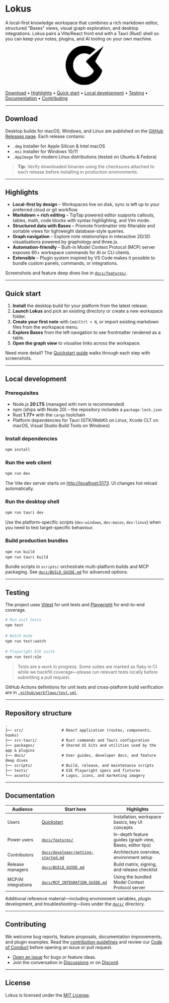 # Lokus

A local-first knowledge workspace that combines a rich markdown editor, structured "Bases" views, visual graph exploration, and desktop integrations. Lokus pairs a Vite/React front end with a Tauri (Rust) shell so you can keep your notes, plugins, and AI tooling on your own machine.

<p align="center">
  <a href="https://github.com/lokus-ai/lokus/releases/latest"><img alt="Download Lokus" src="assets/lokus-logo.svg" width="120" /></a>
</p>

[Download](#download) • [Highlights](#highlights) • [Quick start](#quick-start) • [Local development](#local-development) • [Testing](#testing) • [Documentation](#documentation) • [Contributing](#contributing)

---

## Download

Desktop builds for macOS, Windows, and Linux are published on the [GitHub Releases page](https://github.com/lokus-ai/lokus/releases/latest). Each release contains:

- `.dmg` installer for Apple Silicon & Intel macOS
- `.msi` installer for Windows 10/11
- `.AppImage` for modern Linux distributions (tested on Ubuntu & Fedora)

> **Tip:** Verify downloaded binaries using the checksums attached to each release before installing in production environments.

---

## Highlights

- **Local-first by design** – Workspaces live on disk, sync is left up to your preferred cloud or git workflow.
- **Markdown + rich editing** – TipTap powered editor supports callouts, tables, math, code blocks with syntax highlighting, and Vim mode.
- **Structured data with Bases** – Promote frontmatter into filterable and sortable views for lightweight database-style queries.
- **Graph navigation** – Explore note relationships in interactive 2D/3D visualisations powered by graphology and three.js.
- **Automation-friendly** – Built-in Model Context Protocol (MCP) server exposes 60+ workspace commands for AI or CLI clients.
- **Extensible** – Plugin system inspired by VS Code makes it possible to bundle custom panels, commands, or integrations.

Screenshots and feature deep dives live in [`docs/features/`](docs/features/).

---

## Quick start

1. **Install** the desktop build for your platform from the latest release.
2. **Launch Lokus** and pick an existing directory or create a new workspace folder.
3. **Create your first note** with `Cmd/Ctrl + N`, or import existing markdown files from the workspace menu.
4. **Explore Bases** from the left navigation to see frontmatter rendered as a table.
5. **Open the graph view** to visualise links across the workspace.

Need more detail? The [Quickstart guide](QUICKSTART.md) walks through each step with screenshots.

---

## Local development

### Prerequisites

- Node.js **20 LTS** (managed with nvm is recommended)
- npm (ships with Node 20) – the repository includes a `package-lock.json`
- Rust **1.77+** with the `cargo` toolchain
- Platform dependencies for Tauri (GTK/WebKit on Linux, Xcode CLT on macOS, Visual Studio Build Tools on Windows)

### Install dependencies

```bash
npm install
```

### Run the web client

```bash
npm run dev
```

The Vite dev server starts on [http://localhost:5173](http://localhost:5173). UI changes hot reload automatically.

### Run the desktop shell

```bash
npm run tauri dev
```

Use the platform-specific scripts (`dev:windows`, `dev:macos`, `dev:linux`) when you need to test target-specific behaviour.

### Build production bundles

```bash
npm run build
npm run tauri build
```

Bundle scripts in `scripts/` orchestrate multi-platform builds and MCP packaging. See [`docs/BUILD_GUIDE.md`](docs/BUILD_GUIDE.md) for advanced options.

---

## Testing

The project uses [Vitest](https://vitest.dev) for unit tests and [Playwright](https://playwright.dev) for end-to-end coverage.

```bash
# Run unit tests
npm test

# Watch mode
npm run test:watch

# Playwright E2E suite
npm run test:e2e
```

> Tests are a work in progress. Some suites are marked as flaky in CI while we backfill coverage—please run relevant tests locally before submitting a pull request.

GitHub Actions definitions for unit tests and cross-platform build verification are in [`.github/workflows/test.yml`](.github/workflows/test.yml).

---

## Repository structure

```
.
├── src/                 # React application (routes, components, hooks)
├── src-tauri/           # Rust commands and Tauri configuration
├── packages/            # Shared UI kits and utilities used by the app & plugins
├── docs/                # User guides, developer docs, and feature deep dives
├── scripts/             # Build, release, and maintenance scripts
├── tests/               # E2E Playwright specs and fixtures
└── assets/              # Logos, icons, and marketing imagery
```

---

## Documentation

| Audience | Start here | Highlights |
| --- | --- | --- |
| Users | [Quickstart](QUICKSTART.md) | Installation, workspace basics, key UI concepts |
| Power users | [`docs/features/`](docs/features/) | In-depth feature guides (graph view, Bases, editor tips) |
| Contributors | [`docs/developer/getting-started.md`](docs/developer/getting-started.md) | Architecture overview, environment setup |
| Release managers | [`docs/BUILD_GUIDE.md`](docs/BUILD_GUIDE.md) | Build matrix, signing, and release checklist |
| MCP/AI integrations | [`docs/MCP_INTEGRATION_GUIDE.md`](docs/MCP_INTEGRATION_GUIDE.md) | Using the bundled Model Context Protocol server |

Additional reference material—including environment variables, plugin development, and troubleshooting—lives under the [`docs/`](docs) directory.

---

## Contributing

We welcome bug reports, feature proposals, documentation improvements, and plugin examples. Read the [contribution guidelines](CONTRIBUTING.md) and review our [Code of Conduct](CODE_OF_CONDUCT.md) before opening an issue or pull request.

- [Open an issue](https://github.com/lokus-ai/lokus/issues) for bugs or feature ideas.
- Join the conversation in [Discussions](https://github.com/lokus-ai/lokus/discussions) or on [Discord](https://discord.gg/lokus).

---

## License

Lokus is licensed under the [MIT License](LICENSE).
